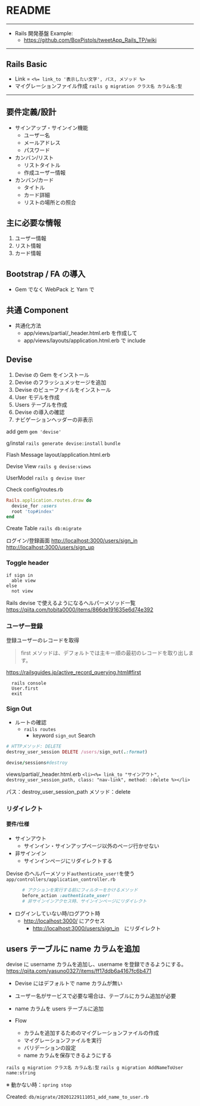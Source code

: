 # README

---

- Rails 開発基盤 Example:
  - <https://github.com/BoxPistols/tweetApp_Rails_TP/wiki>

---

## Rails Basic

- Link = `<%= link_to '表示したい文字', パス, メソッド %>`
- マイグレーションファイル作成 `rails g migration クラス名 カラム名:型`

---

## 要件定義/設計

- サインアップ・サインイン機能
  - ユーザー名
  - メールアドレス
  - パスワード
- カンバン/リスト
  - リストタイトル
  - 作成ユーザー情報
- カンバン/カード
  - タイトル
  - カード詳細
  - リストの場所との照合

## 主に必要な情報

1.  ユーザー情報
2.  リスト情報
3.  カード情報

## Bootstrap / FA の導入

- Gem でなく WebPack と Yarn で

## 共通 Component

- 共通化方法
  - app/views/partial/\_header.html.erb を作成して
  - app/views/layouts/application.html.erb で include

## Devise

1.  Devise の Gem をインストール
2.  Devise のフラッシュメッセージを追加
3.  Devise のビューファイルをインストール
4.  User モデルを作成
5.  Users テーブルを作成
6.  Devise の導入の確認
7.  ナビゲーションヘッダーの非表示

add gem
`gem 'devise'`

g/instal
`rails generate devise:install`
`bundle`

Flash Message
layout/application.html.erb

Devise View
`rails g devise:views`

UserModel
`rails g devise User`

Check config/routes.rb

```ruby
Rails.application.routes.draw do
  devise_for :users
  root 'top#index'
end
```

Create Table
`rails db:migrate`

ログイン/登録画面
<http://localhost:3000/users/sign_in>
<http://localhost:3000/users/sign_up>

### Toggle header

    if sign in
      able view
    else
      not view

Rails devise で使えるようになるヘルパーメソッド一覧
<https://qiita.com/tobita0000/items/866de191635e6d74e392>

### ユーザー登録

登録ユーザーのレコードを取得

> first メソッドは、デフォルトでは主キー順の最初のレコードを取り出します。

<https://railsguides.jp/active_record_querying.html#first>

      rails console
      User.first
      exit

### Sign Out

- ルートの確認
  - `rails routes`
    - keyword `sign_out` Search

```ruby
# HTTPメソッド: DELETE
destroy_user_session DELETE /users/sign_out(.:format)

devise/sessions#destroy
```

views/partial/\_header.html.erb
`<li><%= link_to "サインアウト", destroy_user_session_path, class: "nav-link", method: :delete %></li>`

パス：destroy_user_session_path
メソッド：delete

### リダイレクト

#### 要件/仕様

- サインアウト
  - サインイン・サインアップページ以外のページ行かせない
- 非サインイン
  - サインインページにリダイレクトする

Devise のヘルパーメソッド`authenticate_user!`を使う
`app/controllers/application_controller.rb`

```ruby
      # アクションを実行する前にフィルターをかけるメソッド
      before_action :authenticate_user!
      # 非サインインアクセス時、サインインページにリダイレクト
```

- ログインしていない時/ログアウト時
  - <http://localhost:3000/> にアクセス
    - <http://localhost:3000/users/sign_in>　にリダイレクト

## users テーブルに name カラムを追加

devise に username カラムを追加し、username を登録できるようにする。
<https://qiita.com/yasuno0327/items/ff17ddb6a4167fc6b471>

- Devise にはデフォルトで name カラムが無い
- ユーザー名がサービスで必要な場合は、テーブルにカラム追加が必要
- name カラムを users テーブルに追加

- Flow
  - カラムを追加するためのマイグレーションファイルの作成
  - マイグレーションファイルを実行
  - バリデーションの設定
  - name カラムを保存できるようにする

`rails g migration クラス名 カラム名:型`
`rails g migration AddNameToUser name:string`

※ 動かない時：`spring stop`

Created:
`db/migrate/20201229111051_add_name_to_user.rb`
